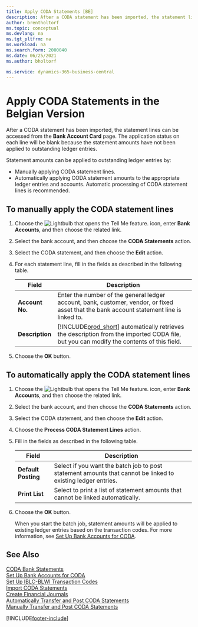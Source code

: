 ```yaml
---
title: Apply CODA Statements [BE]
description: After a CODA statement has been imported, the statement lines can be accessed from the Bank Account Card page. 
author: brentholtorf
ms.topic: conceptual
ms.devlang: na
ms.tgt_pltfrm: na
ms.workload: na
ms.search.form: 2000040
ms.date: 06/25/2021
ms.author: bholtorf

ms.service: dynamics-365-business-central
---
```

# Apply CODA Statements in the Belgian Version

After a CODA statement has been imported, the statement lines can be accessed from the **Bank Account Card** page. The application status on each line will be blank because the statement amounts have not been applied to outstanding ledger entries.  

Statement amounts can be applied to outstanding ledger entries by:  

-   Manually applying CODA statement lines.  
-   Automatically applying CODA statement amounts to the appropriate ledger entries and accounts. Automatic processing of CODA statement lines is recommended.  

## To manually apply the CODA statement lines  

1.  Choose the ![Lightbulb that opens the Tell Me feature.](../../media/ui-search/search_small.png "Tell me what you want to do") icon, enter **Bank Accounts**, and then choose the related link.  
2.  Select the bank account, and then choose the **CODA Statements** action.  
3.  Select the CODA statement, and then choose the **Edit** action.  
4.  For each statement line, fill in the fields as described in the following table.  

    |Field|Description|  
    |---------------------------------|---------------------------------------|  
    |**Account No.**|Enter the number of the general ledger account, bank, customer, vendor, or fixed asset that the bank account statement line is linked to.|  
    |**Description**|[!INCLUDE[prod_short](../../includes/prod_short.md)] automatically retrieves the description from the imported CODA file, but you can modify the contents of this field.|  

5.  Choose the **OK** button.  

## To automatically apply the CODA statement lines  

1.  Choose the ![Lightbulb that opens the Tell Me feature.](../../media/ui-search/search_small.png "Tell me what you want to do") icon, enter **Bank Accounts**, and then choose the related link.  
2.  Select the bank account, and then choose the **CODA Statements** action.  
3.  Select the CODA statement, and then choose the **Edit** action.  
4.  Choose the **Process CODA Statement Lines** action.  
5.  Fill in the fields as described in the following table.  

    |Field|Description|  
    |---------------------------------|---------------------------------------|  
    |**Default Posting**|Select if you want the batch job to post statement amounts that cannot be linked to existing ledger entries.|  
    |**Print List**|Select to print a list of statement amounts that cannot be linked automatically.|  

6.  Choose the **OK** button.  

    When you start the batch job, statement amounts will be applied to existing ledger entries based on the transaction codes. For more information, see [Set Up Bank Accounts for CODA](how-to-set-up-bank-accounts-for-coda.md).

## See Also  
 [CODA Bank Statements](coda-bank-statements.md)   
 [Set Up Bank Accounts for CODA](how-to-set-up-bank-accounts-for-coda.md)   
 [Set Up IBLC-BLWI Transaction Codes](how-to-set-up-iblc-blwi-transaction-codes.md)   
 [Import CODA Statements](how-to-import-coda-statements.md)   
 [Create Financial Journals](how-to-create-financial-journals.md)   
 [Automatically Transfer and Post CODA Statements](how-to-automatically-transfer-and-post-coda-statements.md)   
 [Manually Transfer and Post CODA Statements](how-to-manually-transfer-and-post-coda-statements.md)


[!INCLUDE[footer-include](../../includes/footer-banner.md)]